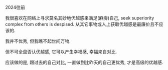 2024往前

我很喜欢在网络上寻求莫名其妙地优越感来满足(麻痹)自己, seek superiority complex from others is despised. 从其它事物或人上获取优越感是最廉价且不应该的.

我并不优秀, 但我瞧不起世间万物.

但不可全盘否认优越感, 它可以产生幸福感, 幸福来自对比.

应该做的是, 跟过去的自己对比, 一直做到比昨天的自己更优秀, 才是高级的优越感.